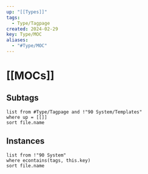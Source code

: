 ```yaml
---
up: "[[Types]]"
tags:
  - Type/Tagpage
created: 2024-02-29
key: Type/MOC
aliases:
  - "#Type/MOC"
---
```

# [[MOCs]]
## Subtags
```dataview
list from #Type/Tagpage and !"90 System/Templates" 
where up = [[]]
sort file.name
```
## Instances
```dataview
list from !"90 System"
where econtains(tags, this.key)
sort file.name
```
